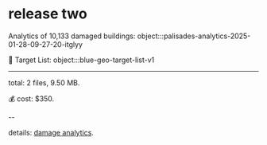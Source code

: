 # release two

Analytics of 10,133 damaged buildings: object:::palisades-analytics-2025-01-28-09-27-20-itglyy

🎯 Target List: object:::blue-geo-target-list-v1

---

total: 2 files, 9.50 MB.

💰 cost: $350.

--

details: [damage analytics](./damage-analytics.md).
